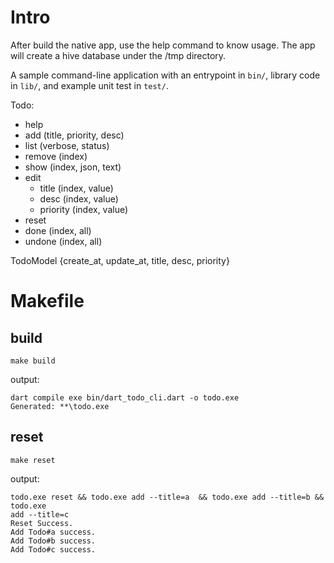 # Intro

After build the native app, use the help command to know usage.
The app will create a hive database under the /tmp directory.

A sample command-line application with an entrypoint in `bin/`, library code
in `lib/`, and example unit test in `test/`.

Todo:
- help 
- add (title, priority, desc)
- list (verbose, status)
- remove (index)
- show (index, json, text)
- edit
  - title (index, value)
  - desc (index, value)
  - priority (index, value)
- reset
- done (index, all)
- undone (index, all)

TodoModel {create_at, update_at, title, desc, priority}

# Makefile
## build
```shell
make build 
```
output:
```shell
dart compile exe bin/dart_todo_cli.dart -o todo.exe
Generated: **\todo.exe
```

## reset
```shell
make reset
```
output:
```shell
todo.exe reset && todo.exe add --title=a  && todo.exe add --title=b && todo.exe
add --title=c
Reset Success.
Add Todo#a success.
Add Todo#b success.
Add Todo#c success.
```